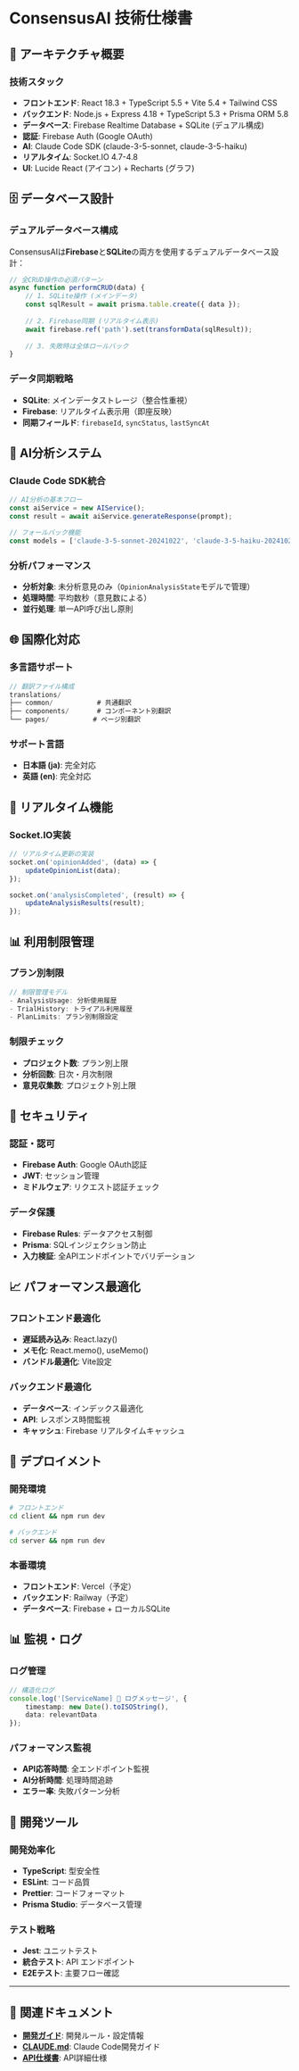 # ConsensusAI 技術仕様書

## 🎯 アーキテクチャ概要

### 技術スタック
- **フロントエンド**: React 18.3 + TypeScript 5.5 + Vite 5.4 + Tailwind CSS
- **バックエンド**: Node.js + Express 4.18 + TypeScript 5.3 + Prisma ORM 5.8
- **データベース**: Firebase Realtime Database + SQLite (デュアル構成)
- **認証**: Firebase Auth (Google OAuth)
- **AI**: Claude Code SDK (claude-3-5-sonnet, claude-3-5-haiku)
- **リアルタイム**: Socket.IO 4.7-4.8
- **UI**: Lucide React (アイコン) + Recharts (グラフ)

## 🗄️ データベース設計

### デュアルデータベース構成
ConsensusAIは**Firebase**と**SQLite**の両方を使用するデュアルデータベース設計：

```typescript
// 全CRUD操作の必須パターン
async function performCRUD(data) {
    // 1. SQLite操作 (メインデータ)
    const sqlResult = await prisma.table.create({ data });
    
    // 2. Firebase同期 (リアルタイム表示)
    await firebase.ref('path').set(transformData(sqlResult));
    
    // 3. 失敗時は全体ロールバック
}
```

### データ同期戦略
- **SQLite**: メインデータストレージ（整合性重視）
- **Firebase**: リアルタイム表示用（即座反映）
- **同期フィールド**: `firebaseId`, `syncStatus`, `lastSyncAt`

## 🤖 AI分析システム

### Claude Code SDK統合
```typescript
// AI分析の基本フロー
const aiService = new AIService();
const result = await aiService.generateResponse(prompt);

// フォールバック機能
const models = ['claude-3-5-sonnet-20241022', 'claude-3-5-haiku-20241022'];
```

### 分析パフォーマンス
- **分析対象**: 未分析意見のみ（`OpinionAnalysisState`モデルで管理）
- **処理時間**: 平均数秒（意見数による）
- **並行処理**: 単一API呼び出し原則

## 🌐 国際化対応

### 多言語サポート
```typescript
// 翻訳ファイル構成
translations/
├── common/           # 共通翻訳
├── components/       # コンポーネント別翻訳
└── pages/           # ページ別翻訳
```

### サポート言語
- **日本語 (ja)**: 完全対応
- **英語 (en)**: 完全対応

## 🔄 リアルタイム機能

### Socket.IO実装
```typescript
// リアルタイム更新の実装
socket.on('opinionAdded', (data) => {
    updateOpinionList(data);
});

socket.on('analysisCompleted', (result) => {
    updateAnalysisResults(result);
});
```

## 📊 利用制限管理

### プラン別制限
```typescript
// 制限管理モデル
- AnalysisUsage: 分析使用履歴
- TrialHistory: トライアル利用履歴
- PlanLimits: プラン別制限設定
```

### 制限チェック
- **プロジェクト数**: プラン別上限
- **分析回数**: 日次・月次制限
- **意見収集数**: プロジェクト別上限

## 🔐 セキュリティ

### 認証・認可
- **Firebase Auth**: Google OAuth認証
- **JWT**: セッション管理
- **ミドルウェア**: リクエスト認証チェック

### データ保護
- **Firebase Rules**: データアクセス制御
- **Prisma**: SQLインジェクション防止
- **入力検証**: 全APIエンドポイントでバリデーション

## 📈 パフォーマンス最適化

### フロントエンド最適化
- **遅延読み込み**: React.lazy()
- **メモ化**: React.memo(), useMemo()
- **バンドル最適化**: Vite設定

### バックエンド最適化
- **データベース**: インデックス最適化
- **API**: レスポンス時間監視
- **キャッシュ**: Firebase リアルタイムキャッシュ

## 🚀 デプロイメント

### 開発環境
```bash
# フロントエンド
cd client && npm run dev

# バックエンド
cd server && npm run dev
```

### 本番環境
- **フロントエンド**: Vercel（予定）
- **バックエンド**: Railway（予定）
- **データベース**: Firebase + ローカルSQLite

## 📊 監視・ログ

### ログ管理
```typescript
// 構造化ログ
console.log('[ServiceName] 🎯 ログメッセージ', {
    timestamp: new Date().toISOString(),
    data: relevantData
});
```

### パフォーマンス監視
- **API応答時間**: 全エンドポイント監視
- **AI分析時間**: 処理時間追跡
- **エラー率**: 失敗パターン分析

## 🔧 開発ツール

### 開発効率化
- **TypeScript**: 型安全性
- **ESLint**: コード品質
- **Prettier**: コードフォーマット
- **Prisma Studio**: データベース管理

### テスト戦略
- **Jest**: ユニットテスト
- **統合テスト**: API エンドポイント
- **E2Eテスト**: 主要フロー確認

---

## 🔗 関連ドキュメント

- **[開発ガイド](./development-guide.md)**: 開発ルール・設定情報
- **[CLAUDE.md](../CLAUDE.md)**: Claude Code開発ガイド
- **[API仕様書](./apis/api-documentation.md)**: API詳細仕様